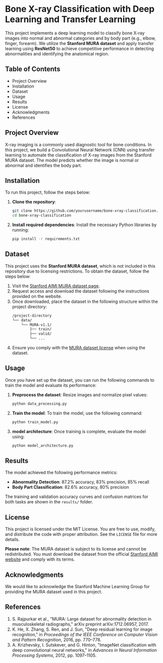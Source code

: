 # Bone X-ray Classification with Deep Learning and Transfer Learning

This project implements a deep learning model to classify bone X-ray images into normal and abnormal categories and by body part (e.g., elbow, finger, forearm). We utilize the **Stanford MURA dataset** and apply transfer learning using **ResNet50** to achieve competitive performance in detecting abnormalities and identifying the anatomical region.

## Table of Contents
- Project Overview
- Installation
- Dataset
- Usage
- Results
- License
- Acknowledgments
- References

## Project Overview
X-ray imaging is a commonly used diagnostic tool for bone conditions. In this project, we build a Convolutional Neural Network (CNN) using transfer learning to automate the classification of X-ray images from the Stanford MURA dataset. The model predicts whether the image is normal or abnormal and identifies the body part.

## Installation
To run this project, follow the steps below:

1. **Clone the repository**:
   ```bash
   git clone https://github.com/yourusername/bone-xray-classification.git
   cd bone-xray-classification
   ```

2. **Install required dependencies**:
   Install the necessary Python libraries by running:
   ```bash
   pip install -r requirements.txt
   ```

## Dataset
This project uses the **Stanford MURA dataset**, which is not included in this repository due to licensing restrictions. To obtain the dataset, follow the steps below:

1. Visit the [Stanford AIMI MURA dataset page](https://stanfordaimi.azurewebsites.net/datasets/3e00d84b-d86e-4fed-b2a4-bfe3effd661b).
2. Request access and download the dataset following the instructions provided on the website.
3. Once downloaded, place the dataset in the following structure within the project directory:
   ```bash
   /project-directory
   └── data/
       └── MURA-v1.1/
           ├── train/
           ├── valid/
           └── ...
   ```
4. Ensure you comply with the [MURA dataset license](https://stanfordaimi.azurewebsites.net/datasets/3e00d84b-d86e-4fed-b2a4-bfe3effd661b) when using the dataset.

## Usage
Once you have set up the dataset, you can run the following commands to train the model and evaluate its performance:

1. **Preprocess the dataset**:
   Resize images and normalize pixel values:
   ```bash
   python data_processing.py
   ```

2. **Train the model**:
   To train the model, use the following command:
   ```bash
   python train_model.py
   ```

3. **model architecture**:
   Once training is complete, evaluate the model using:
   ```bash
   python model_architecture.py
   ```

## Results
The model achieved the following performance metrics:
- **Abnormality Detection**: 87.2% accuracy, 83% precision, 85% recall
- **Body Part Classification**: 82.6% accuracy, 80% precision

The training and validation accuracy curves and confusion matrices for both tasks are shown in the `results/` folder.

## License
This project is licensed under the MIT License. You are free to use, modify, and distribute the code with proper attribution. See the `LICENSE` file for more details.

**Please note**: The MURA dataset is subject to its license and cannot be redistributed. You must download the dataset from the official [Stanford AIMI website](https://stanfordaimi.azurewebsites.net/datasets/3e00d84b-d86e-4fed-b2a4-bfe3effd661b) and comply with its terms.

## Acknowledgments
We would like to acknowledge the Stanford Machine Learning Group for providing the MURA dataset used in this project.

## References
1. S. Rajpurkar et al., "MURA: Large dataset for abnormality detection in musculoskeletal radiographs," arXiv preprint arXiv:1712.06957, 2017.
2. K. He, X. Zhang, S. Ren, and J. Sun, "Deep residual learning for image recognition," in *Proceedings of the IEEE Conference on Computer Vision and Pattern Recognition*, 2016, pp. 770–778.
3. A. Krizhevsky, I. Sutskever, and G. Hinton, "ImageNet classification with deep convolutional neural networks," in *Advances in Neural Information Processing Systems*, 2012, pp. 1097–1105.
